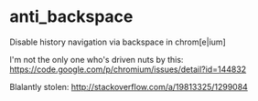 anti_backspace
==============

Disable history navigation via backspace in chrom[e|ium]

I'm not the only one who's driven nuts by this: https://code.google.com/p/chromium/issues/detail?id=144832

Blalantly stolen: http://stackoverflow.com/a/19813325/1299084
